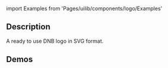 import Examples from 'Pages/uilib/components/logo/Examples'

## Description

A ready to use DNB logo in SVG format.

## Demos

<Examples />
